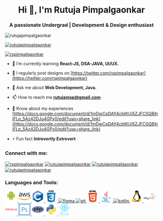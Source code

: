 <h1 align="center">Hi 👋, I'm Rutuja Pimpalgaonkar</h1>
<h3 align="center">A passionate Undergrad | Development & Design enthusiast</h3>

<p align="left"> <img src="https://komarev.com/ghpvc/?username=rutujapimpalgaonkar&label=Profile%20views&color=0e75b6&style=flat" alt="rutujapimpalgaonkar" /> </p>

<p align="left"> <a href="https://github.com/ryo-ma/github-profile-trophy"><img src="https://github-profile-trophy.vercel.app/?username=rutujapimpalgaonkar" alt="rutujapimpalgaonkar" /></a> </p>

<p align="left"> <a href="https://twitter.com/rspimpalgaonkar" target="blank"><img src="https://img.shields.io/twitter/follow/rspimpalgaonkar?logo=twitter&style=for-the-badge" alt="rspimpalgaonkar" /></a> </p>

- 🌱 I’m currently learning **React-JS, DSA-JAVA, UI/UX.**

- 📝 I regularly post designs on [https://twitter.com/rspimpalgaonkar](https://twitter.com/rspimpalgaonkar)

- 💬 Ask me about **Web Development, Java.**

- 📫 How to reach me **rutujamsp@gmail.com**

- 📄 Know about my experiences [https://docs.google.com/document/d/1mDwCpDAY4cbtKUj5ZJFCSQBjhiFLp_5Az42DJu4GPx0/edit?usp=share_link](https://docs.google.com/document/d/1mDwCpDAY4cbtKUj5ZJFCSQBjhiFLp_5Az42DJu4GPx0/edit?usp=share_link)

- ⚡ Fun fact **Introvertly Extrovert**

<h3 align="left">Connect with me:</h3>
<p align="left">
<a href="https://twitter.com/rspimpalgaonkar" target="blank"><img align="center" src="https://raw.githubusercontent.com/rahuldkjain/github-profile-readme-generator/master/src/images/icons/Social/twitter.svg" alt="rspimpalgaonkar" height="30" width="40" /></a>
<a href="https://linkedin.com/in/rutujapimpalgaonkar" target="blank"><img align="center" src="https://raw.githubusercontent.com/rahuldkjain/github-profile-readme-generator/master/src/images/icons/Social/linked-in-alt.svg" alt="rutujapimpalgaonkar" height="30" width="40" /></a>
<a href="https://instagram.com/rutujapimpalgaonkar" target="blank"><img align="center" src="https://raw.githubusercontent.com/rahuldkjain/github-profile-readme-generator/master/src/images/icons/Social/instagram.svg" alt="rutujapimpalgaonkar" height="30" width="40" /></a>
<a href="https://dribbble.com/rutujapimpalgaonkar" target="blank"><img align="center" src="https://raw.githubusercontent.com/rahuldkjain/github-profile-readme-generator/master/src/images/icons/Social/dribbble.svg" alt="rutujapimpalgaonkar" height="30" width="40" /></a>
</p>

<h3 align="left">Languages and Tools:</h3>
<p align="left"> <a href="https://developer.android.com" target="_blank" rel="noreferrer"> <img src="https://raw.githubusercontent.com/devicons/devicon/master/icons/android/android-original-wordmark.svg" alt="android" width="40" height="40"/> </a> <a href="https://aws.amazon.com" target="_blank" rel="noreferrer"> <img src="https://raw.githubusercontent.com/devicons/devicon/master/icons/amazonwebservices/amazonwebservices-original-wordmark.svg" alt="aws" width="40" height="40"/> </a> <a href="https://www.cprogramming.com/" target="_blank" rel="noreferrer"> <img src="https://raw.githubusercontent.com/devicons/devicon/master/icons/c/c-original.svg" alt="c" width="40" height="40"/> </a> <a href="https://www.w3schools.com/css/" target="_blank" rel="noreferrer"> <img src="https://raw.githubusercontent.com/devicons/devicon/master/icons/css3/css3-original-wordmark.svg" alt="css3" width="40" height="40"/> </a> <a href="https://www.figma.com/" target="_blank" rel="noreferrer"> <img src="https://www.vectorlogo.zone/logos/figma/figma-icon.svg" alt="figma" width="40" height="40"/> </a> <a href="https://git-scm.com/" target="_blank" rel="noreferrer"> <img src="https://www.vectorlogo.zone/logos/git-scm/git-scm-icon.svg" alt="git" width="40" height="40"/> </a> <a href="https://www.w3.org/html/" target="_blank" rel="noreferrer"> <img src="https://raw.githubusercontent.com/devicons/devicon/master/icons/html5/html5-original-wordmark.svg" alt="html5" width="40" height="40"/> </a> <a href="https://www.java.com" target="_blank" rel="noreferrer"> <img src="https://raw.githubusercontent.com/devicons/devicon/master/icons/java/java-original.svg" alt="java" width="40" height="40"/> </a> <a href="https://kotlinlang.org" target="_blank" rel="noreferrer"> <img src="https://www.vectorlogo.zone/logos/kotlinlang/kotlinlang-icon.svg" alt="kotlin" width="40" height="40"/> </a> <a href="https://www.linux.org/" target="_blank" rel="noreferrer"> <img src="https://raw.githubusercontent.com/devicons/devicon/master/icons/linux/linux-original.svg" alt="linux" width="40" height="40"/> </a> <a href="https://www.mysql.com/" target="_blank" rel="noreferrer"> <img src="https://raw.githubusercontent.com/devicons/devicon/master/icons/mysql/mysql-original-wordmark.svg" alt="mysql" width="40" height="40"/> </a> <a href="https://www.oracle.com/" target="_blank" rel="noreferrer"> <img src="https://raw.githubusercontent.com/devicons/devicon/master/icons/oracle/oracle-original.svg" alt="oracle" width="40" height="40"/> </a> <a href="https://www.photoshop.com/en" target="_blank" rel="noreferrer"> <img src="https://raw.githubusercontent.com/devicons/devicon/master/icons/photoshop/photoshop-line.svg" alt="photoshop" width="40" height="40"/> </a> <a href="https://www.php.net" target="_blank" rel="noreferrer"> <img src="https://raw.githubusercontent.com/devicons/devicon/master/icons/php/php-original.svg" alt="php" width="40" height="40"/> </a> <a href="https://www.python.org" target="_blank" rel="noreferrer"> <img src="https://raw.githubusercontent.com/devicons/devicon/master/icons/python/python-original.svg" alt="python" width="40" height="40"/> </a> <a href="https://reactjs.org/" target="_blank" rel="noreferrer"> <img src="https://raw.githubusercontent.com/devicons/devicon/master/icons/react/react-original-wordmark.svg" alt="react" width="40" height="40"/> </a> </p>

